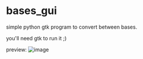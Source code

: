 # bases_gui
simple python gtk program to convert between bases.

you'll need gtk to run it ;)

preview:
![image](https://user-images.githubusercontent.com/37732484/158037127-d0cbce15-ba13-47bc-81fa-b73d2a7e6640.png)
